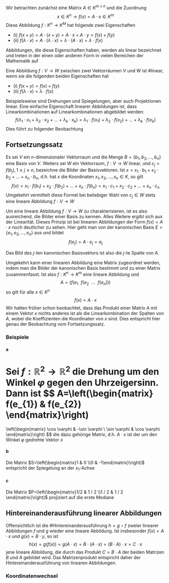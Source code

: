 Wir betrachten zunächst eine Matrix $A\in K^{m\times n}$ und die Zuordnung
$$
x\in K^{n}\rightarrow f(x)=A\cdot x\in K^{m}
$$
Diese Abbildung $f:K^{n}\rightarrow K^{M}$ hat folgende zwei Eigenschaften

- (i) $f(x+y)=A\cdot(x+y)=A\cdot x+A\cdot y=f(x)+f(y)$
- (ii) $f(\lambda \cdot x)=A\cdot(\lambda \cdot x)=\lambda \cdot(A\cdot x)=\lambda \cdot f(x)$

Abbildungen, die diese Eigenschaften haben, werden als linear bezeichnet und treten in der einen oder anderen Form in vielen Bereichen der Mathematik auf

Eine Abbildung $f:V\rightarrow W$ zwischen zwei Vektorräumen $V$ und $W$ ist #linear, wenn sie die folgenden beiden Eigenschaften hat

- (i) $f(x+y)=f(x)+f(y)$
- (ii) $f(\lambda \cdot x)=\lambda \cdot f(x)$

Beispielsweise sind Drehungen und Spiegelungen, aber auch Projektionen linear. Eine einfache Eigenschaft linearer Abbildungen ist, dass Linearkombinationen auf Linearkombinationen abgebildet werden:
$$
f(\lambda_{1}\cdot x_{1}+\lambda_{2}\cdot x_{2}+\dots+\lambda_{k}\cdot x_{k})=\lambda_{1}\cdot f(x_{1})+\lambda_{2}\cdot f(x_{2})+\dots+\lambda_{k}\cdot f(x_{k})
$$
Dies führt zu folgender Beobachtung

## Fortsetzungssatz
Es sei $V$ ein $n$-dimensionaler Vektorraum und die Menge $B=\{ b_{1},b_{2},\dots,b_{n} \}$ eine Basis von $V$. Weiters sei $W$ ein Vektorraum, $f:V\rightarrow W$ linear, und $c_{j}=f(b_{j}), 1\leq j\leq n$, bezeichne die Bilder der Basisvektoren.
Ist $x=x_{1}\cdot b_{1}+x_{2}\cdot b_{2}+\dots+x_{n}\cdot b_{n}$, d.h. hat $x$ die Koordinaten $x_{1},x_{2},\dots,x_{n}\in K$, so gilt
$$
f(x)=x_{1}\cdot f(b_{1})+x_{2}\cdot f(b_{2})+\dots+x_{n}\cdot f(b_{n})=x_{1}\cdot c_{1}+x_{2}\cdot c_{2}+\dots+x_{n}\cdot c_{n}
$$
Umgekehrt vermittelt diese Formel bei beliebiger Wahl von $c_{j}\in W$ stets eine lineare Abbildung $f:V\rightarrow W$

Um eine lineare Abbildung $f:V\rightarrow W$ zu charakterisieren, ist es also ausreichend, die Bilder einer Basis zu kennen. Alles Weitere ergibt sich aus der Linearität. 
Dieses Prinzip ist bei linearen Abbildungen der Form $f(x)=A\cdot x$ noch deutlicher zu sehen. Hier geht man von der kanonischen Basis $E=\{ e_{1},e_{2},\dots,e_{n} \}$ aus und bildet $$f(e_{j})=A\cdot e_{j}=a_{j}$$

Das Bild des $j$-ten kanonischen Basisvektors ist also die $j$-te Spalte von $A$.

Umgekehrt kann einer linearen Abbildung eine Matrix zugeordnet werden, indem man die Bilder der kanonischen Basis bestimmt und zu einer Matrix zusammenfasst. Ist also $f:K^{n}\rightarrow K^{m}$ eine lineare Abbildung und 
$$
A=\left(f(e_{1}~~f(e_{2}~~\dots~~f(e_{n}))\right)
$$
so gilt für alle $x\in K^{n}$
$$
f(x)=A\cdot x
$$
Wir hatten früher schon beobachtet, dass das Produkt einer Matrix $A$ mit einem Vektor $x$ nichts anderes ist als die Linearkombination der Spalten von $A$, wobei die Koeffizienten die Koordinaten von $x$ sind. Dies entspricht hier genau der Beobachtung vom Fortsetzungssatz.

### Beispiele
#### a
Sei $f:\mathbb{R}^{2}\rightarrow \mathbb{R}^{2}$ die Drehung um den Winkel $\varphi$ gegen den Uhrzeigersinn. Dann ist
$$
A=\left(\begin{matrix}
f(e_{1}) & f(e_{2})
\end{matrix}\right)
=
\left(\begin{matrix}
\cos \varphi & -\sin \varphi \\
\sin \varphi  & \cos \varphi
\end{matrix}\right)
$$
die dazu gehörige Matrix, d.h. $A\cdot x$ ist der um den Winkel $\varphi$ gedrehte Vektor $x$

#### b 
Die Matrix $S=\left(\begin{matrix}1 & 0  \\0 & -1\end{matrix}\right)$ entspricht der Spiegelung an der $x_{1}$-Achse
#### c
Die Matrix $P=\left(\begin{matrix}1/2 & 1 / 2 \\1 / 2 & 1 / 2 \end{matrix}\right)$ projiziert auf die erste Mediane
## Hintereinanderausführung linearer Abbildungen
Offensichtlich ist die #Hintereinanderausführung $h=g \circ f$ zweier linearer Abbildungen $f$ und $g$ wieder eine lineare Abbildung. Ist insbesonder $f(x)=A\cdot x$ und $g(x)=B\cdot y$, so ist
$$
h(x)=g(f(x))=g(A\cdot x)=B\cdot (A\cdot x)=(B\cdot A)\cdot x=C\cdot x
$$
jene lineare Abbildung, die durch das Produkt $C=B\cdot A$ der beiden Matrizen $B$ und $A$ gebildet wird. Das Matrizenprodukt entspricht daher der Hintereinanderausführung von linearen Abbildungen.

### Koordinatenwechsel
